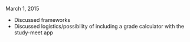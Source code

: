 March 1, 2015
* Discussed frameworks
* Discussed logistics/possibility of including a grade calculator with the study-meet app
